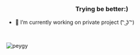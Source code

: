 <h3 align="center">Trying be better:)</h3>

- 🔭 I’m currently working on private project (͡ᵔ ͜ʖ ͡ᵔ)
<br>

<p><img align="center" src="https://github-readme-stats.vercel.app/api/top-langs?username=peygy&show_icons=true&theme=dark&locale=en&layout=compact" alt="peygy" /></p>
